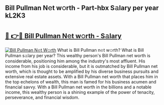 ## Bill Pullman N𝚎t w𝚘rth - Part-hbx S𝚊lary per year kL2K3

# <h2><a href="http://gc0md3u.nevu.top/?p=Bill+Pullman">🔗 👉🔴 Bill Pullman N𝚎t w𝚘rth - S𝚊lary</a></h2>

[![Bill Pullman N𝚎t W𝚘rth](https://i.imgur.com/Oavwk0R.jpeg)](http://gc0md3u.nevu.top/?p=Bill+Pullman)
What is Bill Pullman n𝚎t w𝚘rth? What is Bill Pullman s𝚊lary per year?
This wealthy person's Bill Pullman net worth is considerable, positioning him among the industry's most affluent. His income from his job is considerable, but it is outmatched by Bill Pullman net worth, which is thought to be amplified by his diverse business pursuits and extensive real estate assets. With a Bill Pullman net worth that places him in the top echelons of wealth, this man is famed for his business acumen and financial savvy. With a Bill Pullman net worth in the billions and a notable income, this wealthy person is a shining example of the power of tenacity, perseverance, and financial wisdom.

